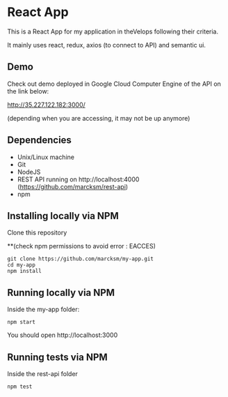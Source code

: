 # React App

This is a React App for my application in theVelops following their criteria.

It mainly uses react, redux, axios (to connect to API) and semantic ui.

## Demo

Check out demo deployed in Google Cloud Computer Engine of the API on the link below:

http://35.227.122.182:3000/

(depending when you are accessing, it may not be up anymore)

## Dependencies

* Unix/Linux machine
* Git
* NodeJS
* REST API running on http://localhost:4000  (https://github.com/marcksm/rest-api)
* npm

## Installing locally via NPM

Clone this repository

**(check npm permissions to avoid error : EACCES)
```
git clone https://github.com/marcksm/my-app.git
cd my-app
npm install
```

## Running locally via NPM

Inside the my-app folder:
```
npm start
```
You should open http://localhost:3000

## Running tests via NPM

Inside the rest-api folder
```
npm test
```
